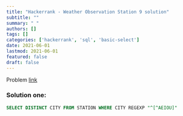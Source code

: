 ```yaml
---
title: "Hackerrank - Weather Observation Station 9 solution"
subtitle: ""
summary: " "
authors: []
tags: []
categories: ['hackerrank', 'sql', 'basic-select']
date: 2021-06-01
lastmod: 2021-06-01
featured: false
draft: false
---
```

Problem [link](https://www.hackerrank.com/challenges/weather-observation-station-9)

### Solution one:

```sql
SELECT DISTINCT CITY FROM STATION WHERE CITY REGEXP "^[^AEIOU]"
```
